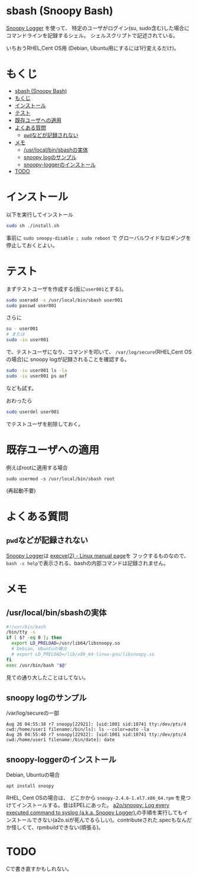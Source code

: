 # sbash (Snoopy Bash)

[Snoopy Logger](https://github.com/a2o/snoopy)
を使って、
特定のユーザがログイン(su, sudo含む)した場合に
コマンドラインを記録するシェル。
シェルスクリプトで記述されている。

いちおうRHEL,Cent OS用
(Debian, Ubuntu用にするには1行変えるだけ)。


# もくじ

- [sbash (Snoopy Bash)](#sbash-snoopy-bash)
- [もくじ](#もくじ)
- [インストール](#インストール)
- [テスト](#テスト)
- [既存ユーザへの適用](#既存ユーザへの適用)
- [よくある質問](#よくある質問)
  - [`pwd`などが記録されない](#pwdなどが記録されない)
- [メモ](#メモ)
  - [/usr/local/bin/sbashの実体](#usrlocalbinsbashの実体)
  - [snoopy logのサンプル](#snoopy-logのサンプル)
  - [snoopy-loggerのインストール](#snoopy-loggerのインストール)
- [TODO](#todo)


# インストール

以下を実行してインストール
```sh
sudo sh ./install.sh
```

事前に
`sudo snoopy-disable ; sudo reboot`
で
グローバルワイドなロギングを停止しておくとよい。


# テスト

まずテストユーザを作成する(仮に`user001`とする)。

```sh
sudo useradd -s /usr/local/bin/sbash user001
sudo passwd user001
```

さらに

```sh
su - user001
# または
sudo -iu user001
```

で、テストユーザになり、コマンドを叩いて、
`/var/log/secure`(RHEL,Cent OSの場合)に
snoopy logが記録されることを確認する。

```sh
sudo -iu user001 ls -la
sudo -iu user001 ps axf
```
なども試す。


おわったら
```sh
sudo userdel user001
```
でテストユーザを削除しておく。


# 既存ユーザへの適用

例えばrootに適用する場合
```
sudo usermod -s /usr/local/bin/sbash root
```
(再起動不要)


# よくある質問

## `pwd`などが記録されない

[Snoopy Logger](https://github.com/a2o/snoopy)は
[execve(2) - Linux manual page](https://man7.org/linux/man-pages/man2/execve.2.html)を
フックするものなので、
`bash -c help`で表示される、bashの内部コマンドは記録されません。


# メモ

## /usr/local/bin/sbashの実体

```sh
#!/usr/bin/bash
/bin/tty -s
if [ $? -eq 0 ]; then
  export LD_PRELOAD=/usr/lib64/libsnoopy.so
  # Debian, Ubuntuの場合
  # export LD_PRELOAD=/lib/x86_64-linux-gnu/libsnoopy.so
fi
exec /usr/bin/bash "$@"
```

見ての通り大したことはしてない。

## snoopy logのサンプル

/var/log/secureの一部
```
Aug 26 04:55:38 r7 snoopy[22921]: [uid:1001 sid:10741 tty:/dev/pts/4 cwd:/home/user1 filename:/bin/ls]: ls --color=auto -la
Aug 26 04:55:40 r7 snoopy[22922]: [uid:1001 sid:10741 tty:/dev/pts/4 cwd:/home/user1 filename:/bin/date]: date
```

## snoopy-loggerのインストール

Debian, Ubuntuの場合
```
apt install snoopy
```

RHEL, Cent OSの場合は、
どこかから
`snoopy-2.4.6-1.el7.x86_64.rpm`
を見つけてインストールする。昔はEPELにあった。
[a2o/snoopy: Log every executed command to syslog (a.k.a. Snoopy Logger).](https://github.com/a2o/snoopy)の手順を実行してもインストールできない(a2o.siが死んでるらしい)。contributeされた.specもなんだか怪しくて、rpmbuildできない(頑張る)。


# TODO

Cで書き直すかもしれない。
